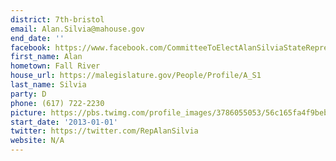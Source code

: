 ```yaml
---
district: 7th-bristol
email: Alan.Silvia@mahouse.gov
end_date: ''
facebook: https://www.facebook.com/CommitteeToElectAlanSilviaStateRepresentative/
first_name: Alan
hometown: Fall River
house_url: https://malegislature.gov/People/Profile/A_S1
last_name: Silvia
party: D
phone: (617) 722-2230
picture: https://pbs.twimg.com/profile_images/3786055053/56c165fa4f9beba94d5ea84c483e650c_400x400.jpeg
start_date: '2013-01-01'
twitter: https://twitter.com/RepAlanSilvia
website: N/A
---
```

